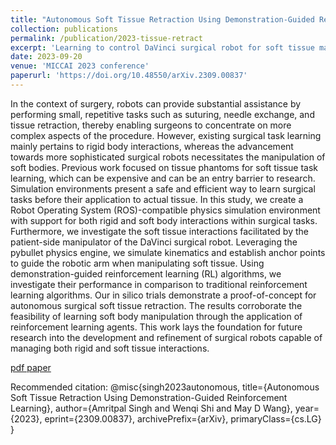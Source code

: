 ```yaml
---
title: "Autonomous Soft Tissue Retraction Using Demonstration-Guided Reinforcement Learning"
collection: publications
permalink: /publication/2023-tissue-retract
excerpt: 'Learning to control DaVinci surgical robot for soft tissue manipulation using expert demonstrations.'
date: 2023-09-20
venue: 'MICCAI 2023 conference'
paperurl: 'https://doi.org/10.48550/arXiv.2309.00837'
---
```


In the context of surgery, robots can provide substantial assistance by performing small, repetitive tasks such as suturing, needle exchange, and tissue retraction, thereby enabling surgeons to concentrate on more complex aspects of the procedure. However, existing surgical task learning mainly pertains to rigid body interactions, whereas the advancement towards more sophisticated surgical robots necessitates the manipulation of soft bodies. Previous work focused on tissue phantoms for soft tissue task learning, which can be expensive and can be an entry barrier to research. Simulation environments present a safe and efficient way to learn surgical tasks before their application to actual tissue. In this study, we create a Robot Operating System (ROS)-compatible physics simulation environment with support for both rigid and soft body interactions within surgical tasks. Furthermore, we investigate the soft tissue interactions facilitated by the patient-side manipulator of the DaVinci surgical robot. Leveraging the pybullet physics engine, we simulate kinematics and establish anchor points to guide the robotic arm when manipulating soft tissue. Using demonstration-guided reinforcement learning (RL) algorithms, we investigate their performance in comparison to traditional reinforcement learning algorithms. Our in silico trials demonstrate a proof-of-concept for autonomous surgical soft tissue retraction. The results corroborate the feasibility of learning soft body manipulation through the application of reinforcement learning agents. This work lays the foundation for future research into the development and refinement of surgical robots capable of managing both rigid and soft tissue interactions.

[pdf paper](/files/2023-tissue-retract.pdf)

Recommended citation: @misc{singh2023autonomous,
      title={Autonomous Soft Tissue Retraction Using Demonstration-Guided Reinforcement Learning}, 
      author={Amritpal Singh and Wenqi Shi and May D Wang},
      year={2023},
      eprint={2309.00837},
      archivePrefix={arXiv},
      primaryClass={cs.LG}
}
